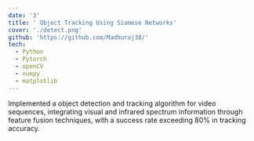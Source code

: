 ```yaml
---
date: '3'
title: ' Object Tracking Using Siamese Networks'
cover: './detect.png'
github: 'https://github.com/Madhuraj38/'
tech:
  - Python
  - Pytorch
  - openCV
  - numpy
  - matplotlib
---
```


Implemented a object detection and tracking algorithm for video sequences, integrating visual and infrared spectrum information through feature fusion techniques, with a success rate exceeding 80% in tracking accuracy.
